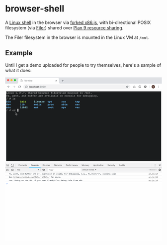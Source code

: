 # browser-shell

A [Linux shell](https://github.com/humphd/browser-vm) in the browser via
[forked x86.js](https://github.com/humphd/v86/tree/filer-9p-lastknowngood),
with bi-directional POSIX filesystem (via [Filer](https://github.com/filerjs/filer))
shared over [Plan 9 resource sharing](https://www.kernel.org/doc/Documentation/filesystems/9p.txt).

The Filer filesystem in the browser is mounted in the Linux VM at `/mnt`.

## Example

Until I get a demo uploaded for people to try themselves, here's a sample of what
it does:

![](screenshots/browser-shell.gif)
